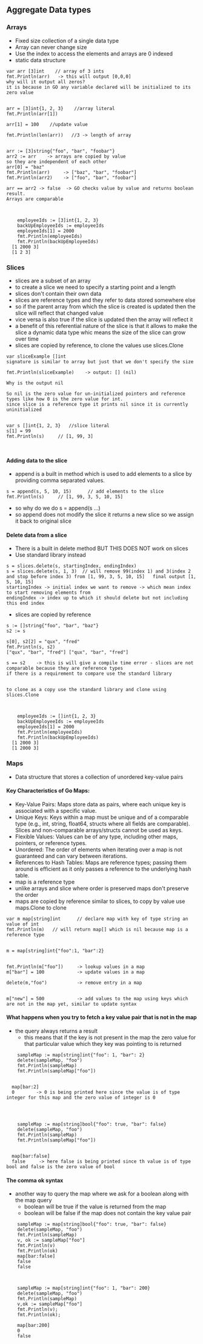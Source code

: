 ## Aggregate Data types

### Arrays
- Fixed size collection of a single data type
- Array can never change size
- Use the index to access the elements and arrays are 0 indexed
- static data structure

```
var arr [3]int    // array of 3 ints
fmt.Println(arr)   -> this will output [0,0,0]
why will it output all zeros?
it is because in GO any variable declared will be initialized to its zero value


arr = [3]int{1, 2, 3}    //array literal
fmt.Println(arr[1])

arr[1] = 100    //update value

fmt.Println(len(arr))   //3 -> length of array


arr := [3]string{"foo", "bar", "foobar"}
arr2 := arr    -> arrays are copied by value
so they are independent of each other
arr[0] = "baz"
fmt.Println(arr)     -> ["baz", "bar", "foobar"]
fmt.Println(arr2)    -> ["foo", "bar", "foobar"]

arr == arr2 -> false  -> GO checks value by value and returns boolean result.
Arrays are comparable



	employeeIds := [3]int{1, 2, 3}
	backUpEmployeeIds := employeeIds
	employeeIds[1] = 2000
	fmt.Println(employeeIds)
	fmt.Println(backUpEmployeeIds)
  [1 2000 3]
  [1 2 3]
```


### Slices
- slices are a subset of an array
- to create a slice we need to specify a starting point and a length
- slices don't contain their own data
- slices are reference types and they refer to data stored somewhere else
- so if the parent array from which the slice is created is updated then the slice will reflect that changed value
- vice versa is also true if the slice is updated then the array will reflect it
- a benefit of this referential nature of the slice is that it allows to make the slice a dynamic data type whic means the size of the slice can grow over time
- slices are copied by reference, to clone the values use slices.Clone


```
var sliceExample []int
signature is similar to array but just that we don't specify the size

fmt.Println(sliceExample)    -> output: [] (nil)

Why is the output nil

So nil is the zero value for un-initialized pointers and reference types like how 0 is the zero value for int.
since slice is a reference type it prints nil since it is currently uninitialized


var s []int{1, 2, 3}   //slice literal
s[1] = 99
fmt.Println(s)     // [1, 99, 3]



```


#### Adding data to the slice
- append is a built in method which is used to add elements to a slice by providing comma separated values.
```
s = append(s, 5, 10, 15)      // add elements to the slice
fmt.Println(s)     // [1, 99, 3, 5, 10, 15]
```
- so why do we do s = append(s ...)
- so append does not modify the slice it returns a new slice so we assign it back to original slice


#### Delete data from a slice
- There is a built in delete method BUT THIS DOES NOT work on slices
- Use standard library instead
```
s = slices.delete(s, startingIndex, endingIndex)
s = slices.delete(s, 1, 3)  // will remove 99(index 1) and 3(index 2 and stop before index 3) from [1, 99, 3, 5, 10, 15]   final output [1, 5, 10, 15]
startingIndex -> initial index we want to remove -> which mean index to start removing elements from
endingIndex -> index up to which it should delete but not including this end index
```
- slices are copied by reference
```
s := []string{"foo", "bar", "baz"}
s2 := s

s[0], s2[2] = "qux", "fred"
fmt.Println(s, s2)
["qux", "bar", "fred"] ["qux", "bar", "fred"]

s == s2    -> this is will give a compile time error - slices are not comparable because they are reference types
if there is a requirement to compare use the standard library


to clone as a copy use the standard library and clone using slices.Clone



	employeeIds := []int{1, 2, 3}
	backUpEmployeeIds := employeeIds
	employeeIds[1] = 2000
	fmt.Println(employeeIds)
	fmt.Println(backUpEmployeeIds)
  [1 2000 3]
  [1 2000 3]
```




### Maps
- Data structure that stores a collection of unordered key-value pairs
#### Key Characteristics of Go Maps:
- Key-Value Pairs: Maps store data as pairs, where each unique key is associated with a specific value.
- Unique Keys: Keys within a map must be unique and of a comparable type (e.g., int, string, float64, structs where all fields are comparable). Slices and non-comparable arrays/structs cannot be used as keys. 
- Flexible Values: Values can be of any type, including other maps, pointers, or reference types. 
- Unordered: The order of elements when iterating over a map is not guaranteed and can vary between iterations.
- References to Hash Tables: Maps are reference types; passing them around is efficient as it only passes a reference to the underlying hash table.
- map is a reference type
- unlike arrays and slice where order is preserved maps don't preserve the order
- maps are copied by reference similar to slices, to copy by value use maps.Clone to clone
```
var m map[string]int      // declare map with key of type string an value of int
fmt.Println(m)   // will return map[] which is nil because map is a reference type


m = map[string]int{"foo":1, "bar":2}


fmt.Println(m["foo"])     -> lookup values in a map
m["bar"] = 100            -> update values in a map

delete(m,"foo")           -> remove entry in a map


m["new"] = 500            -> add values to the map using keys which are not in the map yet, similar to update syntax

```
#### What happens when you try to fetch a key value pair that is not in the map
- the query always returns a result
	- this means that if the key is not present in the map the zero value for that particular value which they key was pointing to is returned

```
	sampleMap := map[string]int{"foo": 1, "bar": 2}
	delete(sampleMap, "foo")
	fmt.Println(sampleMap)
	fmt.Println(sampleMap["foo"])


  map[bar:2]
  0        -> 0 is being printed here since the value is of type integer for this map and the zero value of integer is 0




	sampleMap := map[string]bool{"foo": true, "bar": false}
	delete(sampleMap, "foo")
	fmt.Println(sampleMap)
	fmt.Println(sampleMap["foo"])
	 

  map[bar:false]
  false     -> here false is being printed since th value is of type bool and false is the zero value of bool
```
#### The comma ok syntax
- another way to query the map where we ask for a boolean along with the map query
  - boolean will be true if the value is returned from the map
  - boolean will be false if the map does not contain the key value pair

```
	sampleMap := map[string]bool{"foo": true, "bar": false}
	delete(sampleMap, "foo")
	fmt.Println(sampleMap)
	v, ok := sampleMap["foo"]
	fmt.Println(v)
	fmt.Println(ok)
	map[bar:false]
	false
	false



	sampleMap := map[string]int{"foo": 1, "bar": 200}
	delete(sampleMap, "foo")
	fmt.Println(sampleMap)
	v,ok := sampleMap["foo"]
	fmt.Println(v);
	fmt.Println(ok);

	map[bar:200]
	0
	false

```